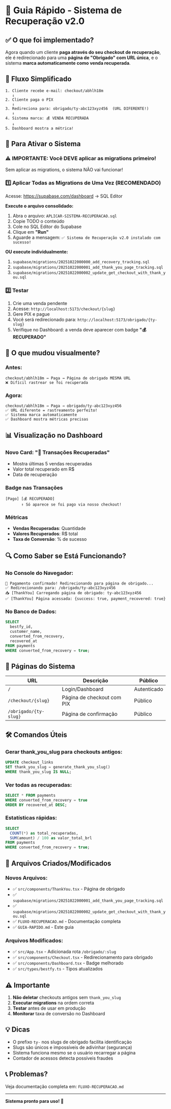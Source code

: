# 🚀 Guia Rápido - Sistema de Recuperação v2.0

## ✅ O que foi implementado?

Agora quando um cliente **paga através do seu checkout de recuperação**, ele é redirecionado para uma **página de "Obrigado" com URL única**, e o sistema **marca automaticamente como venda recuperada**.

## 🎯 Fluxo Simplificado

```
1. Cliente recebe e-mail: checkout/abhlh18m
   ↓
2. Cliente paga o PIX
   ↓
3. Redireciona para: obrigado/ty-abc123xyz456  (URL DIFERENTE!)
   ↓
4. Sistema marca: 💰 VENDA RECUPERADA
   ↓
5. Dashboard mostra a métrica!
```

## 📝 Para Ativar o Sistema

### ⚠️ IMPORTANTE: Você DEVE aplicar as migrations primeiro!

Sem aplicar as migrations, o sistema NÃO vai funcionar!

### 1️⃣ Aplicar Todas as Migrations de Uma Vez (RECOMENDADO)

Acesse: https://supabase.com/dashboard → SQL Editor

**Execute o arquivo consolidado:**

1. Abra o arquivo: `APLICAR-SISTEMA-RECUPERACAO.sql`
2. Copie TODO o conteúdo
3. Cole no SQL Editor do Supabase
4. Clique em **"Run"**
5. Aguarde a mensagem: `✅ Sistema de Recuperação v2.0 instalado com sucesso!`

**OU execute individualmente:**

1. `supabase/migrations/20251022000000_add_recovery_tracking.sql`
2. `supabase/migrations/20251022000001_add_thank_you_page_tracking.sql`  
3. `supabase/migrations/20251022000002_update_get_checkout_with_thank_you.sql`

### 2️⃣ Testar

1. Crie uma venda pendente
2. Acesse: `http://localhost:5173/checkout/{slug}`
3. Gere PIX e pague
4. Você será redirecionado para: `http://localhost:5173/obrigado/{ty-slug}`
5. Verifique no Dashboard: a venda deve aparecer com badge **"💰 RECUPERADO"**

## 🎨 O que mudou visualmente?

### Antes:
```
checkout/abhlh18m → Paga → Página de obrigado MESMA URL
❌ Difícil rastrear se foi recuperada
```

### Agora:
```
checkout/abhlh18m → Paga → obrigado/ty-abc123xyz456
✅ URL diferente = rastreamento perfeito!
✅ Sistema marca automaticamente
✅ Dashboard mostra métricas precisas
```

## 📊 Visualização no Dashboard

### Novo Card: "🎉 Transações Recuperadas"
- Mostra últimas 5 vendas recuperadas
- Valor total recuperado em R$
- Data de recuperação

### Badge nas Transações
```
[Pago] [💰 RECUPERADO]
       ↑ Só aparece se foi pago via nosso checkout!
```

### Métricas
- **Vendas Recuperadas**: Quantidade
- **Valores Recuperados**: R$ total
- **Taxa de Conversão**: % de sucesso

## 🔍 Como Saber se Está Funcionando?

### No Console do Navegador:
```
🎉 Pagamento confirmado! Redirecionando para página de obrigado...
✅ Redirecionando para: /obrigado/ty-abc123xyz456
📥 [ThankYou] Carregando página de obrigado: ty-abc123xyz456
✅ [ThankYou] Página acessada: {success: true, payment_recovered: true}
```

### No Banco de Dados:
```sql
SELECT 
  bestfy_id,
  customer_name,
  converted_from_recovery,
  recovered_at
FROM payments
WHERE converted_from_recovery = true;
```

## 📱 Páginas do Sistema

| URL | Descrição | Público |
|-----|-----------|---------|
| `/` | Login/Dashboard | Autenticado |
| `/checkout/{slug}` | Página de checkout com PIX | Público |
| `/obrigado/{ty-slug}` | Página de confirmação | Público |

## 🛠️ Comandos Úteis

### Gerar thank_you_slug para checkouts antigos:
```sql
UPDATE checkout_links
SET thank_you_slug = generate_thank_you_slug()
WHERE thank_you_slug IS NULL;
```

### Ver todas as recuperadas:
```sql
SELECT * FROM payments 
WHERE converted_from_recovery = true 
ORDER BY recovered_at DESC;
```

### Estatísticas rápidas:
```sql
SELECT 
  COUNT(*) as total_recuperadas,
  SUM(amount) / 100 as valor_total_brl
FROM payments
WHERE converted_from_recovery = true;
```

## 🎯 Arquivos Criados/Modificados

### Novos Arquivos:
- ✅ `src/components/ThankYou.tsx` - Página de obrigado
- ✅ `supabase/migrations/20251022000001_add_thank_you_page_tracking.sql`
- ✅ `supabase/migrations/20251022000002_update_get_checkout_with_thank_you.sql`
- ✅ `FLUXO-RECUPERACAO.md` - Documentação completa
- ✅ `GUIA-RAPIDO.md` - Este guia

### Arquivos Modificados:
- ✅ `src/App.tsx` - Adicionada rota `/obrigado/:slug`
- ✅ `src/components/Checkout.tsx` - Redirecionamento para obrigado
- ✅ `src/components/Dashboard.tsx` - Badge melhorado
- ✅ `src/types/bestfy.ts` - Tipos atualizados

## ⚠️ Importante

1. **Não deletar** checkouts antigos sem `thank_you_slug`
2. **Executar migrations** na ordem correta
3. **Testar** antes de usar em produção
4. **Monitorar** taxa de conversão no Dashboard

## 💡 Dicas

- O prefixo `ty-` nos slugs de obrigado facilita identificação
- Slugs são únicos e impossíveis de adivinhar (segurança)
- Sistema funciona mesmo se o usuário recarregar a página
- Contador de acessos detecta possíveis fraudes

## 📞 Problemas?

Veja documentação completa em: `FLUXO-RECUPERACAO.md`

---

**Sistema pronto para uso! 🎉**

